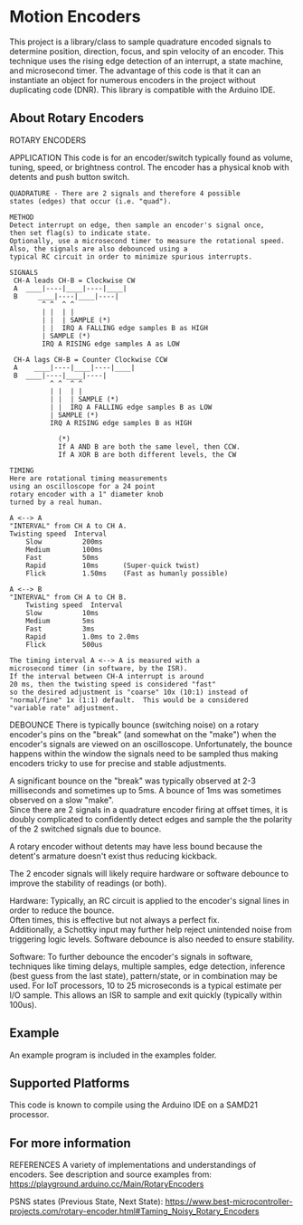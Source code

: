 Motion Encoders
===========
This project is a library/class to sample quadrature encoded signals to determine position, direction, focus, and spin velocity of an encoder. This technique uses the rising edge detection of an interrupt,  a state machine, and microsecond timer. The advantage of this code is that it can an instantiate an object for numerous encoders in the project without duplicating code (DNR). This library is compatible with the Arduino IDE.

## About Rotary Encoders

ROTARY ENCODERS
   
  APPLICATION 
    This code is for an encoder/switch typically found
    as volume, tuning, speed, or brightness control.
    The encoder has a physical knob with detents and 
    push button switch. 
     
    QUADRATURE - There are 2 signals and therefore 4 possible 
    states (edges) that occur (i.e. "quad").  

    METHOD 
	Detect interrupt on edge, then sample an encoder's signal once, 
	then set flag(s) to indicate state.  
	Optionally, use a microsecond timer to measure the rotational speed.  
	Also, the signals are also debounced using a 
	typical RC circuit in order to minimize spurious interrupts. 

	SIGNALS 
     CH-A leads CH-B = Clockwise CW
     A  ____|----|____|----|____|
     B     ____|----|____|----|
            ^ ^  ^ ^
            | |  | |
            | |  | SAMPLE (*) 
            | |  IRQ A FALLING edge samples B as HIGH
            | SAMPLE (*)  
            IRQ A RISING edge samples A as LOW
 
     CH-A lags CH-B = Counter Clockwise CCW
     A    ____|----|____|----|____|
     B  ____|----|____|----|
              ^ ^  ^ ^
              | |  | |
              | |  | SAMPLE (*) 
              | |  IRQ A FALLING edge samples B as LOW
              | SAMPLE (*) 
              IRQ A RISING edge samples B as HIGH

                (*) 
                If A AND B are both the same level, then CCW.
                If A XOR B are both different levels, the CW
     
  	TIMING
	Here are rotational timing measurements 
	using an oscilloscope for a 24 point 
	rotary encoder with a 1" diameter knob
	turned by a real human.

    A <--> A  
    "INTERVAL" from CH A to CH A.
    Twisting speed  Interval
		Slow          200ms
		Medium        100ms
		Fast          50ms
		Rapid         10ms      (Super-quick twist)
		Flick         1.50ms    (Fast as humanly possible)

    A <--> B  
    "INTERVAL" from CH A to CH B.
    	Twisting speed  Interval
      	Slow          10ms
      	Medium        5ms
      	Fast          3ms 
      	Rapid         1.0ms to 2.0ms   
      	Flick         500us      

	The timing interval A <--> A is measured with a 
	microsecond timer (in software, by the ISR).  
	If the interval between CH-A interrupt is around 
	20 ms, then the twisting speed is considered "fast" 
	so the desired adjustment is "coarse" 10x (10:1) instead of 
	"normal/fine" 1x (1:1) default.  This would be a considered
	"variable rate" adjustment. 

  DEBOUNCE
   There is typically bounce (switching noise) on a rotary 
   encoder's pins on the "break" (and somewhat on the "make") 
   when the encoder's signals are viewed on an oscilloscope. 
   Unfortunately, the bounce happens within the window the
   signals need to be sampled thus making encoders tricky to 
   use for precise and stable adjustments.  

   A significant bounce on the "break" was typically 
   observed at 2-3 milliseconds and sometimes up to 5ms. 
   A bounce of 1ms was sometimes observed on a slow "make".  
   Since there are 2 signals in a quadrature encoder 
   firing at offset times, it is doubly complicated to 
   confidently detect edges and sample the 
   the polarity of the 2 switched signals due to bounce.
   
   A rotary encoder without detents may have less bound because 
   the detent's armature doesn't exist thus reducing kickback. 
   
   The 2 encoder signals will likely require hardware or software 
   debounce to improve the stability of readings (or both).
   
   Hardware: Typically, an RC circuit is applied to the encoder's 
   signal lines in order to reduce the bounce.  
   Often times, this is effective but not always a perfect fix.  
   Additionally, a Schottky input may further help reject 
   unintended noise from triggering logic levels.  Software 
   debounce is also needed to ensure stability. 
   
   Software: To further debounce the encoder's signals in software, 
   techniques like timing delays, multiple samples, 
   edge detection, inference (best guess from the last state), 
   pattern/state, or in combination may be used.  For IoT processors, 
   10 to 25 microseconds is a typical estimate per I/O sample. 
   This allows an ISR to sample and exit quickly 
   (typically within 100us).
 
## Example
An example program is included in the examples folder.

## Supported Platforms
This code is known to compile using the Arduino IDE on a SAMD21 processor. 

## For more information

REFERENCES
A variety of implementations and understandings of encoders.
See description and source examples from:
https://playground.arduino.cc/Main/RotaryEncoders

PSNS states (Previous State, Next State):
https://www.best-microcontroller-projects.com/rotary-encoder.html#Taming_Noisy_Rotary_Encoders
